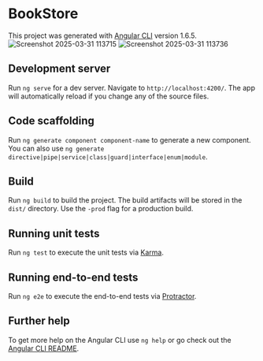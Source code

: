 # BookStore

This project was generated with [Angular CLI](https://github.com/angular/angular-cli) version 1.6.5.
![Screenshot 2025-03-31 113715](https://github.com/user-attachments/assets/b83123ba-b657-4e6d-bd4a-3c114e0fc18c)
![Screenshot 2025-03-31 113736](https://github.com/user-attachments/assets/dc2e03b7-8bd3-4bd7-baf4-53978c707e4b)

## Development server

Run `ng serve` for a dev server. Navigate to `http://localhost:4200/`. The app will automatically reload if you change any of the source files.

## Code scaffolding

Run `ng generate component component-name` to generate a new component. You can also use `ng generate directive|pipe|service|class|guard|interface|enum|module`.

## Build

Run `ng build` to build the project. The build artifacts will be stored in the `dist/` directory. Use the `-prod` flag for a production build.

## Running unit tests

Run `ng test` to execute the unit tests via [Karma](https://karma-runner.github.io).

## Running end-to-end tests

Run `ng e2e` to execute the end-to-end tests via [Protractor](http://www.protractortest.org/).

## Further help

To get more help on the Angular CLI use `ng help` or go check out the [Angular CLI README](https://github.com/angular/angular-cli/blob/master/README.md).

